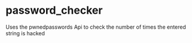 # password_checker
Uses the pwnedpasswords Api to check the number of times the entered string is hacked 
